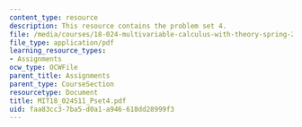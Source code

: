 ```yaml
---
content_type: resource
description: This resource contains the problem set 4.
file: /media/courses/18-024-multivariable-calculus-with-theory-spring-2011/faa83cc37ba5d0a1a946618dd28999f3_MIT18_024S11_Pset4.pdf
file_type: application/pdf
learning_resource_types:
- Assignments
ocw_type: OCWFile
parent_title: Assignments
parent_type: CourseSection
resourcetype: Document
title: MIT18_024S11_Pset4.pdf
uid: faa83cc3-7ba5-d0a1-a946-618dd28999f3
---
```

